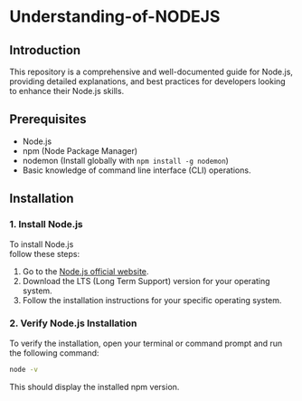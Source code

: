 # Understanding-of-NODEJS

## Introduction

This repository is a comprehensive and well-documented guide for Node.js, providing detailed explanations, and best practices for developers looking to enhance their Node.js skills.

## Prerequisites
- Node.js
- npm (Node Package Manager)
- nodemon (Install globally with `npm install -g nodemon`)
- Basic knowledge of command line interface (CLI) operations.

## Installation

### 1. Install Node.js

To install Node.js<br> follow these steps:

1. Go to the [Node.js official website](https://nodejs.org/).
2. Download the LTS (Long Term Support) version for your operating system.
3. Follow the installation instructions for your specific operating system.

### 2. Verify Node.js Installation

To verify the installation, open your terminal or command prompt and run the following command:

```bash
node -v
```
This should display the installed npm version.
